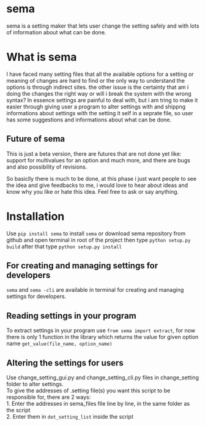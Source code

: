 # sema
sema is a setting maker that lets user change the setting safely and with lots of information about what can be done.  

# What is sema
I have faced many setting files that all the available options for a setting or meaning of changes are hard to find
or the only way to understand the options is through indirect sites. the other issue is the certainty that
am i doing the changes the right way or will i break the system with the wrong syntax? In essence settings are painful to
deal with, but i am tring to make it easier through giving user a program to alter settings with and shippng informations
about settings with the setting it self in a seprate file, so user has some suggestions and informations about what can be
done.  
## Future of sema
This is just a beta version, there are futures that are not done yet like: support for multivalues for an
option and much more, and there are bugs and also possibility of revisions.  

So basiclly there is much to be done, at this phase i just want people to see the idea and give feedbacks to me, i would 
love to hear about ideas and know why you like or hate this idea. Feel free to ask or say anything.  

# Installation
Use `pip install sema` to install `sema` 
or download sema repository from github and open terminal in root of the project then type `python setup.py build`
 after that type `python setup.py install`  
## For creating and managing settings for developers
`sema` and `sema -cli` are available in terminal for creating and managing settings for developers.
## Reading settings in your program
To extract settings in your program use `from sema import extract`, for now there is only 1 function in the library which
returns the value for given option name `get_value(file_name, option_name)`
## Altering the settings for users
Use change_setting_gui.py and change_setting_cli.py files in change_setting folder to alter settings.  
To give the addresses of .setting file(s) you want this script to be responsible for, there are 2 ways:  
	1. Enter the addresses in sema_files file line by line, in the same folder as the script  
	2. Enter them in `dot_setting_list` inside the script   